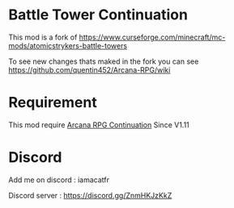# Battle Tower Continuation

This mod is a fork of https://www.curseforge.com/minecraft/mc-mods/atomicstrykers-battle-towers

To see new changes thats maked in the fork you can see https://github.com/quentin452/Arcana-RPG/wiki


# Requirement

This mod require [Arcana RPG Continuation](https://legacy.curseforge.com/minecraft/mc-mods/arcana-rpg-continuation) Since V1.11

# Discord

Add me on discord : iamacatfr

Discord server : https://discord.gg/ZnmHKJzKkZ
